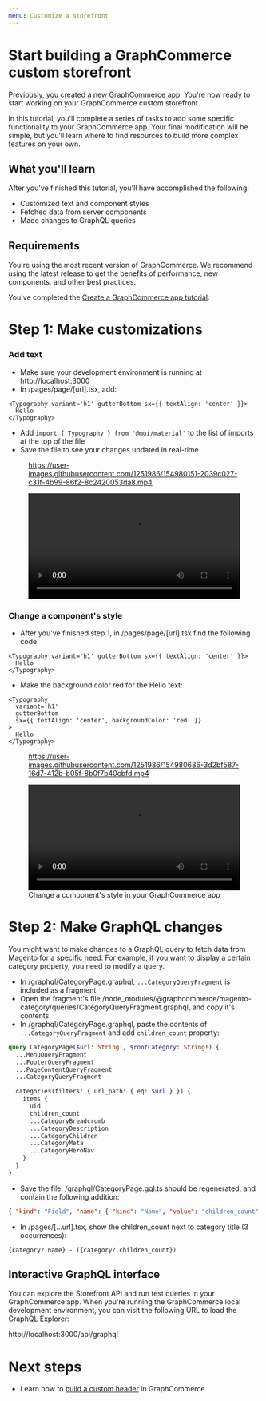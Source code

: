 ```yaml
---
menu: Customize a storefront
---
```


# Start building a GraphCommerce custom storefront

Previously, you [created a new GraphCommerce app](../getting-started/create.md).
You're now ready to start working on your GraphCommerce custom storefront.

In this tutorial, you'll complete a series of tasks to add some specific
functionality to your GraphCommerce app. Your final modification will be simple,
but you’ll learn where to find resources to build more complex features on your
own.

## What you'll learn

After you've finished this tutorial, you'll have accomplished the following:

- Customized text and component styles
- Fetched data from server components
- Made changes to GraphQL queries

## Requirements

You're using the most recent version of GraphCommerce. We recommend using the
latest release to get the benefits of performance, new components, and other
best practices.

You've completed the
[Create a GraphCommerce app tutorial](../getting-started/create.md).

# Step 1: Make customizations

### Add text

- Make sure your development environment is running at http://localhost:3000
- In /pages/page/[url].tsx, add:

```tsx
<Typography variant='h1' gutterBottom sx={{ textAlign: 'center' }}>
  Hello
</Typography>
```

- Add `import { Typography } from '@mui/material'` to the list of imports at the
  top of the file
- Save the file to see your changes updated in real-time

<figure>

https://user-images.githubusercontent.com/1251986/154980151-2039c027-c31f-4b99-86f2-8c2420053da8.mp4

  <video width="100%" controls>
    <source src="https://user-images.githubusercontent.com/1251986/154980151-2039c027-c31f-4b99-86f2-8c2420053da8.mp4" type="video/mp4"/>
  </video>
</figure>

### Change a component's style

- After you've finished step 1, in /pages/page/[url].tsx find the following
  code:

```tsx
<Typography variant='h1' gutterBottom sx={{ textAlign: 'center' }}>
  Hello
</Typography>
```

- Make the background color red for the Hello text:

```tsx
<Typography
  variant='h1'
  gutterBottom
  sx={{ textAlign: 'center', backgroundColor: 'red' }}
>
  Hello
</Typography>
```

<figure>

https://user-images.githubusercontent.com/1251986/154980686-3d2bf587-16d7-412b-b05f-8b0f7b40cbfd.mp4

  <video width="100%" controls>
    <source src="https://user-images.githubusercontent.com/1251986/154980686-3d2bf587-16d7-412b-b05f-8b0f7b40cbfd.mp4" type="video/mp4"/>
  </video>
   <figcaption>Change a component's style in your GraphCommerce app</figcaption>
</figure>

# Step 2: Make GraphQL changes

You might want to make changes to a GraphQL query to fetch data from Magento for
a specific need. For example, if you want to display a certain category
property, you need to modify a query.

- In /graphql/CategoryPage.graphql, `...CategoryQueryFragment` is included as a
  fragment
- Open the fragment's file
  /node_modules/@graphcommerce/magento-category/queries/CategoryQueryFragment.graphql,
  and copy it's contents
- In /graphql/CategoryPage.graphql, paste the contents of
  `...CategoryQueryFragment` and add `children_count` property:

```graphql
query CategoryPage($url: String!, $rootCategory: String!) {
  ...MenuQueryFragment
  ...FooterQueryFragment
  ...PageContentQueryFragment
  ...CategoryQueryFragment

  categories(filters: { url_path: { eq: $url } }) {
    items {
      uid
      children_count
      ...CategoryBreadcrumb
      ...CategoryDescription
      ...CategoryChildren
      ...CategoryMeta
      ...CategoryHeroNav
    }
  }
}
```

- Save the file. /graphql/CategoryPage.gql.ts should be regenerated, and contain
  the following addition:

```json
{ "kind": "Field", "name": { "kind": "Name", "value": "children_count" } }
```

- In /pages/[...url].tsx, show the children_count next to category title (3
  occurrences):

```tsx
{category?.name} - ({category?.children_count})
```

## Interactive GraphQL interface

You can explore the Storefront API and run test queries in your GraphCommerce
app. When you're running the GraphCommerce local development environment, you
can visit the following URL to load the GraphQL Explorer:

http://localhost:3000/api/graphql

# Next steps

- Learn how to [build a custom header](../getting-started/header.md) in
  GraphCommerce
